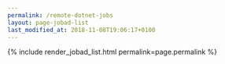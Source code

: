 ```yaml
---
permalink: /remote-dotnet-jobs
layout: page-jobad-list
last_modified_at: 2018-11-08T19:06:17+0100
---
```

{% include render_jobad_list.html permalink=page.permalink %}
